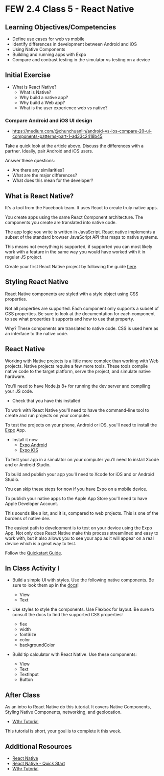 # FEW 2.4 Class 5 - React Native

## Learning Objectives/Competencies

- Define use cases for web vs mobile 
- Identify differences in development between Android and iOS
- Using Native Components
- Building and running apps with Expo
- Compare and contrast testing in the simulator vs testing on a device

## Initial Exercise

- What is React Native?
    - What is Native?
    - Why build a native app?
    - Why build a Web app?
    - What is the user experience web vs native?
        
### Compare Android and iOS UI design

- https://medium.com/@chunchuanlin/android-vs-ios-compare-20-ui-components-patterns-part-1-ad33c2418b45

Take a quick look at the article above. Discuss the differences with a partner. Ideally, pair Android and iOS users. 

Answer these questions: 

- Are there any similarities? 
- What are the major differences? 
- What does this mean for the developer? 

## What is React Native? 

It's a tool from the Facebook team. It uses React to create truly native apps. 

You create apps using the same React Component architecture. The components you create are translated into native code. 

The app logic you write is written in JavaScript. React native implements a subset of the standard browser JavaScript API that maps to native systems. 

This means not everything is supported, if supported you can most likely work with a feature in the same way you would have worked with it in regular JS project. 

Create your first React Native project by following the guide [here](https://facebook.github.io/react-native/docs/getting-started). 

## Styling React Native 

React Native components are styled with a style object using CSS properties. 

Not all properties are supported. Each component only supports a subset of CSS properties. Be sure to look at the documentation for each component to see what properties it supports and how to use that property. 

Why? These components are translated to native code. CSS is used here as an interface to the native code. 

## React Native 

Working with Native projects is a little more complex than working with Web projects. Native projects require a few more tools. These tools compile native code to the target platform, serve the project, and simulate native hardware. 

You'll need to have Node.js 8+ for running the dev server and compiling your JS code. 

- Check that you have this installed

To work with React Native you'll need to have the command-line tool to create and run projects on your computer. 

To test the projects on your phone, Android or iOS, you'll need to install the [Expo](https://expo.io/learn) App. 

- Install it now
    - [Expo Android](https://play.google.com/store/apps/details?id=host.exp.exponent&referrer=www)
    - [Expo iOS](https://itunes.apple.com/app/apple-store/id982107779)

To test your app in a simulator on your computer you'll need to install Xcode and or Android Studio. 

To build and publish your app you'll need to Xcode for iOS and or Android Studio. 

You can skip these steps for now if you have Expo on a mobile device. 

To publish your native apps to the Apple App Store you'll need to have Apple Developer Account. 

This sounds like a lot, and it is, compared to web projects. This is one of the burdens of native dev. 

The easiest path to development is to test on your device using the Expo App. Not only does React Native make this process streamlined and easy to work with, but it also allows you to see your app as it will appear on a real device which is a great way to test. 

Follow the [Quickstart Guide](https://facebook.github.io/react-native/docs/getting-started). 

## In Class Activity I

- Build a simple UI with styles. Use the following native components. Be sure to look them up in the [docs](https://facebook.github.io/react-native/docs/getting-started)!
    - View
    - Text
- Use styles to style the components. Use Flexbox for layout. Be sure to consult the docs to find the supported CSS properties!
    - flex
    - width
    - fontSize
    - color
    - backgroundColor

- Build tip calculator with React Native. Use these components: 
    - View 
    - Text
    - TextInput
    - Button

## After Class

As an intro to React Native do this tutorial. It covers Native Components, Styling Native Components, networking, and geolocation.

- [Wthr Tutorial](https://www.makeschool.com/academy/track/standalone/wthr-native-tutorial-mvs/getting-started)

This tutorial is short, your goal is to complete it this week. 

## Additional Resources

- [React Native](https://facebook.github.io/react-native/)
- [React Native - Quick Start](https://facebook.github.io/react-native/docs/getting-started.html)
- [Wthr Tutorial](https://github.com/MakeSchool-Tutorials/FEW-2.4-Wthr-Native-Tutorial)
